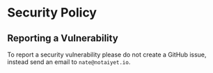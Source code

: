 # Security Policy

## Reporting a Vulnerability

To report a security vulnerability please do not create a GitHub issue, instead send an email to `nate@notaiyet.io`.

